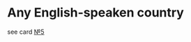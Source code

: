 # Any English-speaken country
see card [№5](./5%20Great%20Britain.md)
<!--stackedit_data:
eyJoaXN0b3J5IjpbMjAyNDA1MDVdfQ==
-->